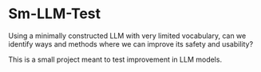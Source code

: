 # Sm-LLM-Test
Using a minimally constructed LLM with very limited vocabulary, can we identify ways and methods where we can improve its safety and usability?

This is a small project meant to test improvement in LLM models.
